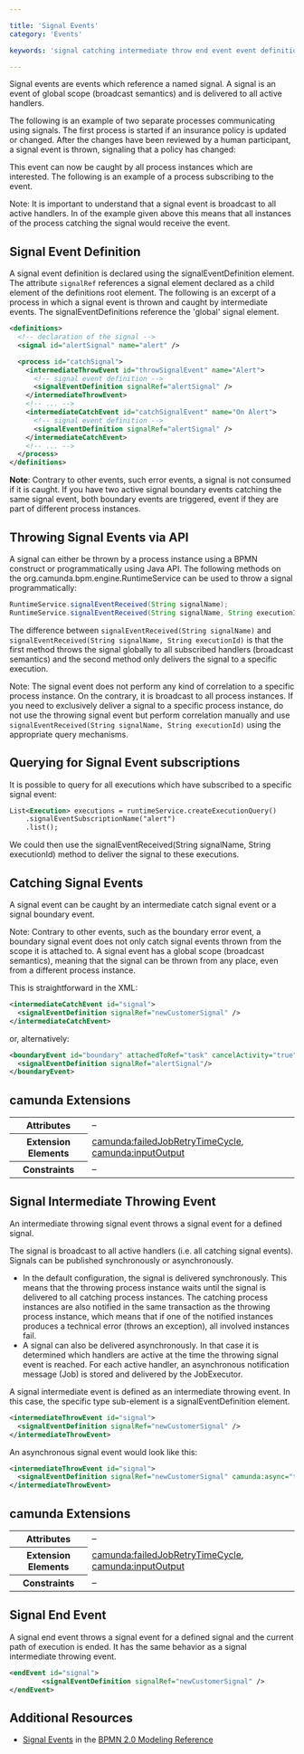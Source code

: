 ```yaml
---

title: 'Signal Events'
category: 'Events'

keywords: 'signal catching intermediate throw end event event definition'

---
```



Signal events are events which reference a named signal. A signal is an event of global scope (broadcast semantics) and is delivered to all active handlers.

The following is an example of two separate processes communicating using signals. The first process is started if an insurance policy is updated or changed. After the changes have been reviewed by a human participant, a signal event is thrown, signaling that a policy has changed:

<div data-bpmn-diagram="implement/event-signal-throwing"></div>

This event can now be caught by all process instances which are interested. The following is an example of a process subscribing to the event.

<div data-bpmn-diagram="implement/event-signal-catching"></div>

Note: It is important to understand that a signal event is broadcast to all active handlers. In of the example given above this means that all instances of the process catching the signal would receive the event.


## Signal Event Definition

A signal event definition is declared using the signalEventDefinition element. The attribute `signalRef` references a signal element declared as a child element of the definitions root element. The following is an excerpt of a process in which a signal event is thrown and caught by intermediate events. The signalEventDefinitions reference the 'global' signal element.


```xml
<definitions>
  <!-- declaration of the signal -->
  <signal id="alertSignal" name="alert" />

  <process id="catchSignal">
    <intermediateThrowEvent id="throwSignalEvent" name="Alert">
      <!-- signal event definition -->
      <signalEventDefinition signalRef="alertSignal" />
    </intermediateThrowEvent>
    <!-- ... -->
    <intermediateCatchEvent id="catchSignalEvent" name="On Alert">
      <!-- signal event definition -->
      <signalEventDefinition signalRef="alertSignal" />
    </intermediateCatchEvent>
    <!-- ... -->
  </process>
</definitions>
```

__Note__: Contrary to other events, such error events, a signal is not consumed if it is caught. If you have two active signal boundary events catching the same signal event, both boundary events are triggered, event if they are part of different process instances.

## Throwing Signal Events via API

A signal can either be thrown by a process instance using a BPMN construct or programmatically using Java API. The following methods on the org.camunda.bpm.engine.RuntimeService can be used to throw a signal programmatically:

```java
RuntimeService.signalEventReceived(String signalName);
RuntimeService.signalEventReceived(String signalName, String executionId);
```

The difference between `signalEventReceived(String signalName)` and `signalEventReceived(String signalName, String executionId)` is that the first method throws the signal globally to all subscribed handlers (broadcast semantics) and the second method only delivers the signal to a specific execution.

Note: The signal event does not perform any kind of correlation to a specific process instance. On the contrary, it is broadcast to all process instances. If you need to exclusively deliver a signal to a specific process instance, do not use the throwing signal event but perform correlation manually and use `signalEventReceived(String signalName, String executionId)` using the appropriate query mechanisms.


## Querying for Signal Event subscriptions

It is possible to query for all executions which have subscribed to a specific signal event:

```xml
List<Execution> executions = runtimeService.createExecutionQuery()
    .signalEventSubscriptionName("alert")
    .list();
```

We could then use the signalEventReceived(String signalName, String executionId) method to deliver the signal to these executions.


## Catching Signal Events

A signal event can be caught by an intermediate catch signal event or a signal boundary event.

<p>
<div data-bpmn-symbol="intermediatecatchevent/signal" />
</p>

Note: Contrary to other events, such as the boundary error event, a boundary signal event does not only catch signal events thrown from the scope it is attached to. A signal event has a global scope (broadcast semantics), meaning that the signal can be thrown from any place, even from a different process instance.

This is straightforward in the XML:

```xml
<intermediateCatchEvent id="signal">
  <signalEventDefinition signalRef="newCustomerSignal" />
</intermediateCatchEvent>
```

or, alternatively:

```xml
<boundaryEvent id="boundary" attachedToRef="task" cancelActivity="true">
  <signalEventDefinition signalRef="alertSignal"/>
</boundaryEvent>
```

## camunda Extensions

<table class="table table-striped">
  <tr>
    <th>Attributes</th>
    <td>&ndash;</td>
  </tr>
  <tr>
    <th>Extension Elements</th>
    <td>
      <a href="ref:#custom-extensions-camunda-extension-elements-camundafailedjobretrytimecycle">
        camunda:failedJobRetryTimeCycle</a>,
      <a href="ref:#custom-extensions-camunda-extension-elements-camundainputoutput">
        camunda:inputOutput</a>
    </td>
  </tr>
  <tr>
    <th>Constraints</th>
    <td>&ndash;</td>
  </tr>
</table>


## Signal Intermediate Throwing Event

An intermediate throwing signal event throws a signal event for a defined signal.

<div data-bpmn-symbol="intermediatethrowevent/signal"></div>

The signal is broadcast to all active handlers (i.e. all catching signal events). Signals can be published synchronously or asynchronously.

*   In the default configuration, the signal is delivered synchronously. This means that the throwing process instance waits until the signal is delivered to all catching process instances. The catching process instances are also notified in the same transaction as the throwing process instance, which means that if one of the notified instances produces a technical error (throws an exception), all involved instances fail.
*   A signal can also be delivered asynchronously. In that case it is determined which handlers are active at the time the throwing signal event is reached. For each active handler, an asynchronous notification message (Job) is stored and delivered by the JobExecutor.</li>

A signal intermediate event is defined as an intermediate throwing event. In this case, the specific type sub-element is a signalEventDefinition element.

```xml
<intermediateThrowEvent id="signal">
  <signalEventDefinition signalRef="newCustomerSignal" />
</intermediateThrowEvent>
```

An asynchronous signal event would look like this:

```xml
<intermediateThrowEvent id="signal">
  <signalEventDefinition signalRef="newCustomerSignal" camunda:async="true" />
</intermediateThrowEvent>
```

## camunda Extensions

<table class="table table-striped">
  <tr>
    <th>Attributes</th>
    <td>&ndash;</td>
  </tr>
  <tr>
    <th>Extension Elements</th>
    <td>
      <a href="ref:#custom-extensions-camunda-extension-elements-camundafailedjobretrytimecycle">
        camunda:failedJobRetryTimeCycle</a>,
      <a href="ref:#custom-extensions-camunda-extension-elements-camundainputoutput">
        camunda:inputOutput</a>
    </td>
  </tr>
  <tr>
    <th>Constraints</th>
    <td>&ndash;</td>
  </tr>
</table>


## Signal End Event

<div data-bpmn-symbol="endevent/signal"></div>

A signal end event throws a signal event for a defined signal and the current path of execution is ended. It has the same behavior as a signal intermediate throwing event.

```xml
<endEvent id="signal">
        <signalEventDefinition signalRef="newCustomerSignal" />
</endEvent>
```


## Additional Resources

*   [Signal Events](http://camunda.org/bpmn/reference.html#events-signal) in the [BPMN 2.0 Modeling Reference](http://camunda.org/bpmn/reference.html)
